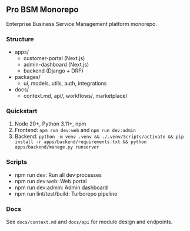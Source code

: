 ## Pro BSM Monorepo

Enterprise Business Service Management platform monorepo.

### Structure
- apps/
  - customer-portal (Next.js)
  - admin-dashboard (Next.js)
  - backend (Django + DRF)
- packages/
  - ui, models, utils, auth, integrations
- docs/
  - context.md, api/, workflows/, marketplace/

### Quickstart
1) Node 20+, Python 3.11+, npm
2) Frontend: `npm run dev:web` and `npm run dev:admin`
3) Backend: `python -m venv .venv && ./.venv/Scripts/activate && pip install -r apps/backend/requirements.txt && python apps/backend/manage.py runserver`

### Scripts
- npm run dev: Run all dev processes
- npm run dev:web: Web portal
- npm run dev:admin: Admin dashboard
- npm run lint/test/build: Turborepo pipeline

### Docs
See `docs/context.md` and `docs/api` for module design and endpoints.

